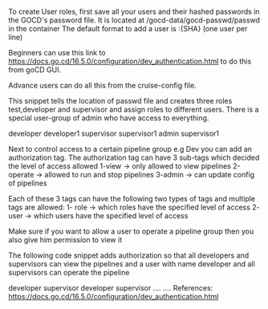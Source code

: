 To create User roles, first save all your users and their hashed passwords in the GOCD's password file. It is located at /gocd-data/gocd-passwd/passwd in the container
The default format to add a user is <username>:{SHA}<password-hash> (one user per line)

Beginners can use this link to https://docs.go.cd/16.5.0/configuration/dev_authentication.html to do this from goCD GUI.

Advance users can do all this from the cruise-config file.

This snippet tells the location of passwd file and creates three roles test,developer and supervisor and assign roles to different users.
There is a special user-group of admin who have access to everything.

<security>
      <passwordFile path="/gocd-passwd/passwd" />
      <roles>
        <role name="test" />
        <role name="developer">
          <users>
            <user>developer</user>
            <user>developer1</user>
          </users>
        </role>
        <role name="supervisor">
          <users>
            <user>supervisor</user>
            <user>supervisor1</user>
          </users>
        </role>
      </roles>
      <admins>
        <user>admin</user>
	<user>supervisor1</user>
      </admins>
</security>

Next to control access to a certain pipeline group e.g Dev you can add an authorization tag. The authorization tag can have 3 sub-tags which decided the level of access allowed
1-view -> only allowed to view pipelines
2-operate -> allowed to run and stop pipelines
3-admin -> can update config of pipelines

Each of these 3 tags can have the following two types of tags and multiple tags are allowed:
1- role -> which roles have the specified level of access
2- user -> which users have the specified level of access

Make sure if you want to allow a user to operate a pipeline group then you also give him permission to view it

The following code snippet adds authorization so that all developers and supervisors can view the pipelines and a user with name developer and all supervisors can operate the pipeline

<pipelines group="Dev">
    <authorization>
      <view>
        <role>developer</role>
        <role>supervisor</role>
      </view>
      <operate>
        <user>developer</user>
        <role>supervisor</role>
      </operate>
    </authorization>
    <pipeline name="app-build-dev" isLocked="false" template="stakater_build">
      ....
    </pipeline>
    <pipeline name="app-deploy-dev" template="stakater_deploy_cluster">
      ....
    </pipeline>
</pipelines

References:
https://docs.go.cd/16.5.0/configuration/dev_authentication.html
